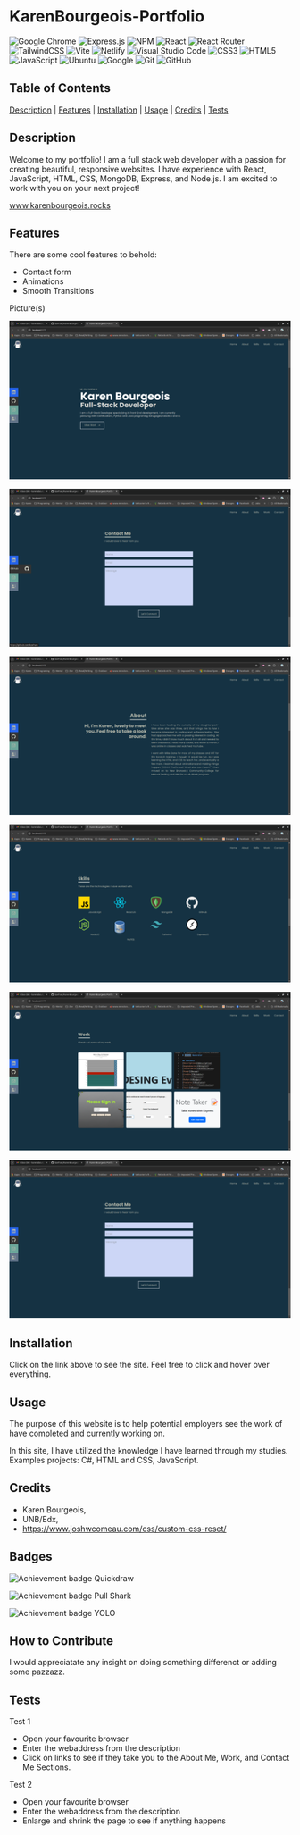 # KarenBourgeois-Portfolio
![Google Chrome](https://img.shields.io/badge/Google%20Chrome-4285F4?style=for-the-badge&logo=GoogleChrome&logoColor=white)
    ![Express.js](https://img.shields.io/badge/express.js-%23404d59.svg?style=for-the-badge&logo=express&logoColor=%2361DAFB)
    ![NPM](https://img.shields.io/badge/NPM-%23CB3837.svg?style=for-the-badge&logo=npm&logoColor=white)
    ![React](https://img.shields.io/badge/react-%2320232a.svg?style=for-the-badge&logo=react&logoColor=%2361DAFB)
    ![React Router](https://img.shields.io/badge/React_Router-CA4245?style=for-the-badge&logo=react-router&logoColor=white)
    ![TailwindCSS](https://img.shields.io/badge/tailwindcss-%2338B2AC.svg?style=for-the-badge&logo=tailwind-css&logoColor=white)
    ![Vite](https://img.shields.io/badge/vite-%23646CFF.svg?style=for-the-badge&logo=vite&logoColor=white)
    ![Netlify](https://img.shields.io/badge/netlify-%23000000.svg?style=for-the-badge&logo=netlify&logoColor=#00C7B7)
    ![Visual Studio Code](https://img.shields.io/badge/Visual%20Studio%20Code-0078d7.svg?style=for-the-badge&logo=visual-studio-code&logoColor=white)
    ![CSS3](https://img.shields.io/badge/css3-%231572B6.svg?style=for-the-badge&logo=css3&logoColor=white)
    ![HTML5](https://img.shields.io/badge/html5-%23E34F26.svg?style=for-the-badge&logo=html5&logoColor=white)
    ![JavaScript](https://img.shields.io/badge/javascript-%23323330.svg?style=for-the-badge&logo=javascript&logoColor=%23F7DF1E)
    ![Ubuntu](https://img.shields.io/badge/Ubuntu-E95420?style=for-the-badge&logo=ubuntu&logoColor=white)
    ![Google](https://img.shields.io/badge/google-4285F4?style=for-the-badge&logo=google&logoColor=white)
    ![Git](https://img.shields.io/badge/git-%23F05033.svg?style=for-the-badge&logo=git&logoColor=white)
    ![GitHub](https://img.shields.io/badge/github-%23121011.svg?style=for-the-badge&logo=github&logoColor=white)

## Table of Contents

[Description](#description) |
[Features](#features) |
[Installation](#installation) |
[Usage](#usage) |
[Credits](#credits) |
[Tests](#tests)

## Description

Welcome to my portfolio! I am a full stack web developer with a passion for creating beautiful, responsive websites. I have experience with React, JavaScript, HTML, CSS, MongoDB, Express, and Node.js. I am excited to work with you on your next project!

[www.karenbourgeois.rocks ](https://karenbourgeois.rocks/)

## Features

There are some cool features to behold:

- Contact form
- Animations
- Smooth Transitions

Picture(s)

![Home Section](client/public/Home-Hero.png)

![Side Bar Pop-out](client/public/Sidepopout.png)

![About](client/public/about.png)

![Skills](client/public/Skills.png)

![Work](client/public/work.png)

![Contact Form](client/public/contact.png)

## Installation

Click on the link above to see the site. Feel free to click and hover over everything.

## Usage

The purpose of this website is to help potential employers see the work of have completed and currently working on.

In this site, I have utilized the knowledge I have learned through my studies. Examples projects: C#, HTML and CSS, JavaScript.

## Credits

- Karen Bourgeois,
- UNB/Edx,
- https://www.joshwcomeau.com/css/custom-css-reset/

## Badges

![Achievement badge Quickdraw](https://github.githubassets.com/images/modules/profile/achievements/quickdraw-default.png)

![Achievement badge Pull Shark](https://github.githubassets.com/images/modules/profile/achievements/pull-shark-default.png)

![Achievement badge YOLO](https://github.githubassets.com/images/modules/profile/achievements/yolo-default.png)

## How to Contribute

I would appreciatate any insight on doing something differenct or adding some pazzazz.

## Tests

Test 1

- Open your favourite browser
- Enter the webaddress from the description
- Click on links to see if they take you to the About Me, Work, and Contact Me Sections.

Test 2

- Open your favourite browser
- Enter the webaddress from the description
- Enlarge and shrink the page to see if anything happens
